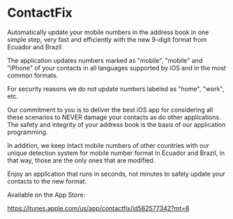 # ContactFix

Automatically update your mobile numbers in the address book in one simple step, very fast and efficiently with the new 9-digit format from Ecuador and Brazil.

The application updates numbers marked as "mobile", "mobile" and "iPhone" of your contacts in all languages ​​supported by iOS and in the most common formats.

For security reasons we do not update numbers labeled as "home", "work", etc.

Our commitment to you is to deliver the best iOS app for considering all these scenarios to NEVER damage your contacts as do other applications. The safety and integrity of your address book is the basis of our application programming.

In addition, we keep intact mobile numbers of other countries with our unique detection system for mobile number format in Ecuador and Brazil, in that way, those are the only ones that are modified.

Enjoy an application that runs in seconds, not minutes to safely update your contacts to the new format.

Available on the App Store:

https://itunes.apple.com/us/app/contactfix/id562577342?mt=8
